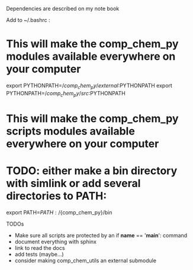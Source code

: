 Dependencies are described on my note book

Add to ~/.bashrc :
   # This will make the comp_chem_py modules available everywhere on your computer
   export PYTHONPATH=/${comp_chem_py}/external:$PYTHONPATH
   export PYTHONPATH=/${comp_chem_py}/src:$PYTHONPATH

   # This will make the comp_chem_py scripts modules available everywhere on your computer
   # TODO: either make a bin directory with simlink or add several directories to PATH:
   export PATH=$PATH:/${comp_chem_py}/bin

TODOs
   - Make sure all scripts are protected by an if __name__ == '__main__': command
   - document everything with sphinx
   - link to read the docs
   - add tests (maybe...)
   - consider making comp_chem_utils an external submodule
